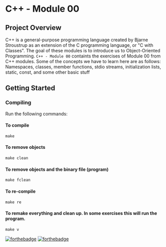 # C++ - Module 00

## Project Overview
C++ is a general-purpose programming language created by Bjarne Stroustrup as an extension of the C programming language, or "C with Classes". 
The goal of these modules is to introduce us to Object-Oriented Programming.
`C++ - Module 00` containts the exercises of Module 00 from C++ modules. Some of the concepts we have to learn here are as follows: Namespaces, classes, member functions, stdio streams, initialization lists, static, const, and some other basic stuff

## Getting Started

### Compiling
Run the following commands:

#### To compile
```
make
```
#### To remove objects
```
make clean
```
#### To remove objects and the binary file (program)
```
make fclean
```
#### To re-compile
```
make re
```
#### To remake everything and clean up. In some exercises this will run the program.
```
make v
```

[![forthebadge](https://forthebadge.com/images/badges/made-with-c-plus-plus.svg)](https://forthebadge.com) [![forthebadge](https://forthebadge.com/images/badges/built-with-love.svg)](https://forthebadge.com)

